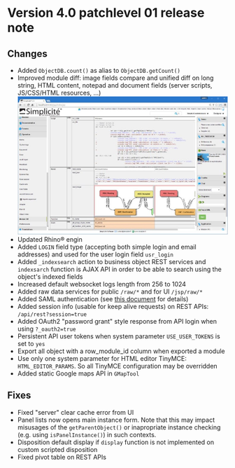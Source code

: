 Version 4.0 patchlevel 01 release note
======================================

Changes
-------

- Added `ObjectDB.count()` as alias to `ObjectDB.getCount()`
- Improved module diff: image fields compare and unified diff on long string, HTML content, notepad and document fields (server scripts, JS/CSS/HTML resources, ...)<br/>![](module-diff.jpg)
- Updated Rhino&reg; engin
- Added `LOGIN` field type (accepting both simple login and email addresses) and used for the user login field `usr_login`
- Added `_indexsearch` action to business object REST services  and `indexsarch` function is AJAX API in order to be able to search using the object's indexed fields
- Increased default websocket logs length from 256 to 1024
- Added raw data services for public `/raw/*` and for UI `/jsp/raw/*`
- Added SAML authentication (see [this document](/lesson/docs/authentication/tomcat-saml) for details)
- Added session info (usable for keep alive requests) on REST APIs: `/api/rest?session=true`
- Added OAuth2 "password grant" style response from API login when using `?_oauth2=true`
- Persistent API user tokens when system parameter `USE_USER_TOKENS` is set to `yes`
- Export all object with a row_module_id column when exported a module
- Use only one system parameter for HTML editor TinyMCE: `HTML_EDITOR_PARAMS`. So all TinyMCE configuration may be overridden
- Added static Google maps API in `GMapTool`

Fixes
-----

- Fixed "server" clear cache error from UI
- Panel lists now opens main instance form. Note that this may impact misusages of the `getParentObject()` or inapropriate instance checking (e.g. using `isPanelInstance()`) in such contexts.
- Disposition default display if `display` function is not implemented on custom scripted disposition
- Fixed pivot table on REST APIs